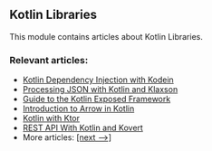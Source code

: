 ## Kotlin Libraries

This module contains articles about Kotlin Libraries.

### Relevant articles:

- [Kotlin Dependency Injection with Kodein](https://www.baeldung.com/kotlin-kodein-dependency-injection)
- [Processing JSON with Kotlin and Klaxson](https://www.baeldung.com/kotlin/kotlin-json-klaxson)
- [Guide to the Kotlin Exposed Framework](https://www.baeldung.com/kotlin/kotlin-exposed-persistence)
- [Introduction to Arrow in Kotlin](https://www.baeldung.com/kotlin/kotlin-arrow)
- [Kotlin with Ktor](https://www.baeldung.com/kotlin/kotlin-ktor)
- [REST API With Kotlin and Kovert](https://www.baeldung.com/kotlin/kotlin-kovert)
- More articles: [[next -->]](/kotlin-libraries-2)
